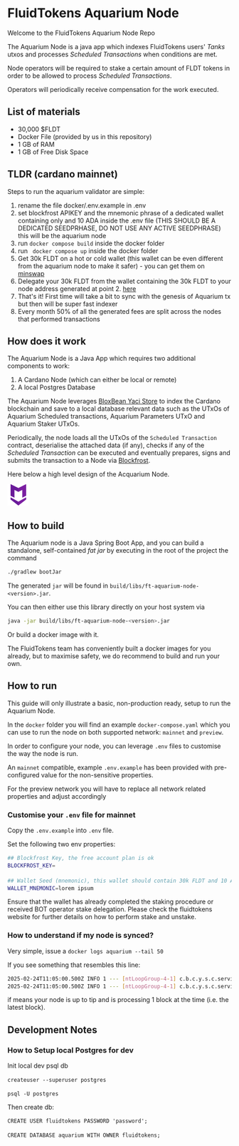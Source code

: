 # FluidTokens Aquarium Node 

Welcome to the FluidTokens Aquarium Node Repo

The Aquarium Node is a java app which indexes FluidTokens users' _Tanks_ utxos and processes _Scheduled Transactions_
when conditions are met.

Node operators will be required to stake a certain amount of FLDT tokens in order to be allowed to process _Scheduled Transactions_.

Operators will periodically receive compensation for the work executed.

## List of materials

- 30,000 $FLDT
- Docker File (provided by us in this repository)
- 1 GB of RAM
- 1 GB of Free Disk Space


## TLDR (cardano mainnet)

Steps to run the aquarium validator are simple:
1. rename the file docker/.env.example in .env
2. set blockfrost APIKEY and the mnemonic phrase of a dedicated wallet containing only and 10 ADA inside the .env file (THIS SHOULD BE A DEDICATED SEEDPRHASE, DO NOT USE ANY ACTIVE SEEDPHRASE) this will be the aquarium node 
3. run `docker compose build` inside the docker folder
4. run ` docker compose up` inside the docker folder
5. Get 30k FLDT on a hot or cold wallet (this wallet can be even different from the aquarium node to make it safer) - you can get them on [minswap](https://minswap.org/tokens/fldt) 
6. Delegate your 30k FLDT from the wallet containing the 30k FLDT to your node address generated at point 2. [here](https://aquarium-qa.fluidtokens.com/validator)
7. That's it! First time will take a bit to sync with the genesis of Aquarium tx but then will be super fast indexer
8. Every month 50% of all the generated fees are split across the nodes that performed transactions


## How does it work

The Aquarium Node is a Java App which requires two additional components to work:
1. A Cardano Node (which can either be local or remote)
2. A local Postgres Database

The Aquarium Node leverages [BloxBean Yaci Store](https://github.com/bloxbean/yaci-store) to index the Cardano blockchain and 
save to a local database relevant data such as the UTxOs of Aquarium Scheduled transactions, Aquarium Parameters UTxO and 
Aquarium Staker UTxOs.

Periodically, the node loads all the UTxOs of the `Scheduled Transaction` contract, deserialise the attached data (if any),
checks if any of the _Scheduled Transaction_ can be executed and eventually prepares, signs and submits the transaction to a Node via [Blockfrost](https://blockfrost.io/).

Here below a high level design of the Acquarium Node.

![Aquarium Node High Level Design](https://github.com/adam-p/markdown-here/raw/master/src/common/images/icon48.png "Logo Title Text 1")


## How to build

The Aquarium node is a Java Spring Boot App, and you can build a standalone, self-contained _fat jar_ by executing in the root 
of the project the command 

```bash
./gradlew bootJar
```

The generated `jar` will be found in `build/libs/ft-aquarium-node-<version>.jar`.

You can then either use this library directly on your host system via 

```bash
java -jar build/libs/ft-aquarium-node-<version>.jar 
``` 

Or build a docker image with it.

The FluidTokens team has conveniently built a docker images for you already, but to maximise safety, we do recommend 
to build and run your own.

## How to run

This guide will only illustrate a basic, non-production ready, setup to run the Aquarium Node.

In the `docker` folder you will find an example `docker-compose.yaml` which you can use to run the node on both supported 
network: `mainnet` and `preview`.

In order to configure your node, you can leverage `.env` files to customise the way the node is run.

An `mainnet` compatible, example `.env.example` has been provided with pre-configured value for the non-sensitive properties.

For the preview network you will have to replace all network related properties and adjust accordingly

### Customise your `.env` file for mainnet

Copy the `.env.example` into `.env` file.

Set the following two env properties:

```bash
## Blockfrost Key, the free account plan is ok
BLOCKFROST_KEY=

## Wallet Seed (mnemonic), this wallet should contain 30k FLDT and 10 ADA to start, create a dedicated wallet and never share the mnemonic with anyone
WALLET_MNEMONIC=lorem ipsum
```

Ensure that the wallet has already completed the staking procedure or received BOT operator stake delegation. Please 
check the fluidtokens website for further details on how to perform stake and unstake.


### How to understand if my node is synced?

Very simple, issue a `docker logs aquarium --tail 50`

If you see something that resembles this line:
```bash
2025-02-24T11:05:00.500Z INFO 1 --- [ntLoopGroup-4-1] c.b.c.y.s.c.service.CursorServiceImpl : # of blocks written: 1
2025-02-24T11:05:00.500Z INFO 1 --- [ntLoopGroup-4-1] c.b.c.y.s.c.service.CursorServiceImpl : Block No: 11525533
```

if means your node is up to tip and is processing 1 block at the time (i.e. the latest block).

## Development Notes

### How to Setup local Postgres for dev

Init local dev psql db

`createuser --superuser postgres`

`psql -U postgres`

Then create db:

```
CREATE USER fluidtokens PASSWORD 'password';

CREATE DATABASE aquarium WITH OWNER fluidtokens;
```
